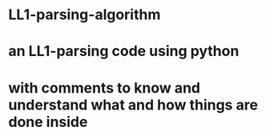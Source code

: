 # LL1-parsing-algorithm
# an LL1-parsing code using python
# with comments to know and understand what and how things are done inside 
